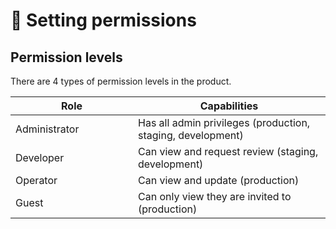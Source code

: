 # 📝 Setting permissions

## Permission levels

There are 4 types of permission levels in the product.

<table><thead><tr><th width="180">Role</th><th>Capabilities</th></tr></thead><tbody><tr><td>Administrator</td><td>Has all admin privileges (production, staging, development)</td></tr><tr><td>Developer</td><td>Can view and request review (staging, development)</td></tr><tr><td>Operator</td><td>Can view and update (production)</td></tr><tr><td>Guest</td><td>Can only view they are invited to (production)</td></tr></tbody></table>
